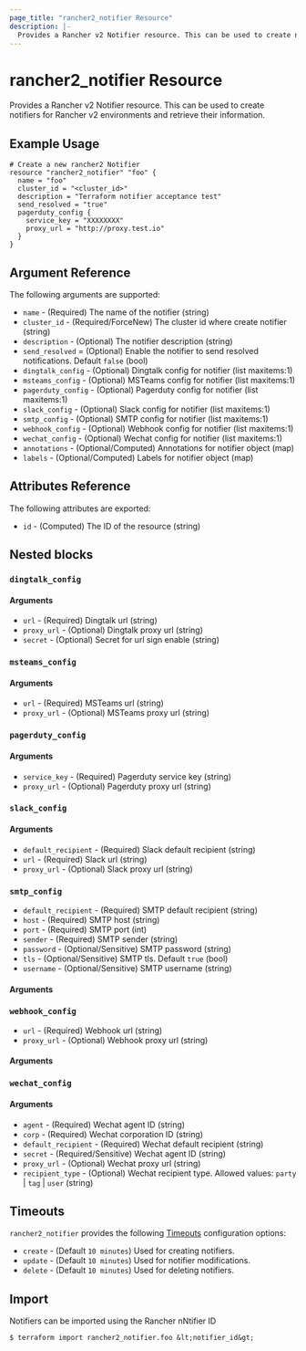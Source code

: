 ```yaml
---
page_title: "rancher2_notifier Resource"
description: |-
  Provides a Rancher v2 Notifier resource. This can be used to create notifiers for Rancher v2 environments and retrieve their information.
---
```


# rancher2\_notifier Resource

Provides a Rancher v2 Notifier resource. This can be used to create notifiers for Rancher v2 environments and retrieve their information.

## Example Usage

```hcl
# Create a new rancher2 Notifier
resource "rancher2_notifier" "foo" {
  name = "foo"
  cluster_id = "<cluster_id>"
  description = "Terraform notifier acceptance test"
  send_resolved = "true"
  pagerduty_config {
    service_key = "XXXXXXXX"
    proxy_url = "http://proxy.test.io"
  }
}
```

## Argument Reference

The following arguments are supported:

* `name` - (Required) The name of the notifier (string)
* `cluster_id` - (Required/ForceNew) The cluster id where create notifier (string)
* `description` - (Optional) The notifier description (string)
* `send_resolved` = (Optional) Enable the notifier to send resolved notifications. Default `false` (bool)
* `dingtalk_config` - (Optional) Dingtalk config for notifier (list maxitems:1)
* `msteams_config` - (Optional) MSTeams config for notifier (list maxitems:1)
* `pagerduty_config` - (Optional) Pagerduty config for notifier (list maxitems:1)
* `slack_config` - (Optional) Slack config for notifier (list maxitems:1)
* `smtp_config` - (Optional) SMTP config for notifier (list maxitems:1)
* `webhook_config` - (Optional) Webhook config for notifier (list maxitems:1)
* `wechat_config` - (Optional) Wechat config for notifier (list maxitems:1)
* `annotations` - (Optional/Computed) Annotations for notifier object (map)
* `labels` - (Optional/Computed) Labels for notifier object (map)

## Attributes Reference

The following attributes are exported:

* `id` - (Computed) The ID of the resource (string)

## Nested blocks

### `dingtalk_config`

#### Arguments

* `url` - (Required) Dingtalk url (string)
* `proxy_url` - (Optional) Dingtalk proxy url (string)
* `secret` - (Optional) Secret for url sign enable (string)

### `msteams_config`

#### Arguments

* `url` - (Required) MSTeams url (string)
* `proxy_url` - (Optional) MSTeams proxy url (string)

### `pagerduty_config`

#### Arguments

* `service_key` - (Required) Pagerduty service key (string)
* `proxy_url` - (Optional) Pagerduty proxy url (string)

### `slack_config`

#### Arguments

* `default_recipient` - (Required) Slack default recipient (string)
* `url` - (Required) Slack url (string)
* `proxy_url` - (Optional) Slack proxy url (string)

### `smtp_config`

* `default_recipient` - (Required) SMTP default recipient (string)
* `host` - (Required) SMTP host (string)
* `port` - (Required) SMTP port (int)
* `sender` - (Required) SMTP sender (string)
* `password` - (Optional/Sensitive) SMTP password (string)
* `tls` - (Optional/Sensitive) SMTP tls. Default `true` (bool)
* `username` - (Optional/Sensitive) SMTP username (string)

#### Arguments

### `webhook_config`

* `url` - (Required) Webhook url (string)
* `proxy_url` - (Optional) Webhook proxy url (string)

#### Arguments

### `wechat_config`

#### Arguments

* `agent` - (Required) Wechat agent ID (string)
* `corp` - (Required) Wechat corporation ID (string)
* `default_recipient` - (Required) Wechat default recipient (string)
* `secret` - (Required/Sensitive) Wechat agent ID (string)
* `proxy_url` - (Optional) Wechat proxy url (string)
* `recipient_type` - (Optional) Wechat recipient type. Allowed values: `party` | `tag` | `user` (string)

## Timeouts

`rancher2_notifier` provides the following
[Timeouts](https://www.terraform.io/docs/configuration/resources.html#operation-timeouts) configuration options:

- `create` - (Default `10 minutes`) Used for creating notifiers.
- `update` - (Default `10 minutes`) Used for notifier modifications.
- `delete` - (Default `10 minutes`) Used for deleting notifiers.

## Import

Notifiers can be imported using the Rancher nNtifier ID

```
$ terraform import rancher2_notifier.foo &lt;notifier_id&gt;
```

